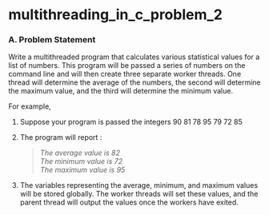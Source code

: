 # multithreading_in_c_problem_2

### A. Problem Statement

Write  a  multithreaded  program  that  calculates  various  statistical  values  for  a  list  of numbers. This program will be passed a series of numbers on the command line and will then  create  three  separate  worker  threads.  One  thread  will  determine  the  average  of  the numbers, the second will determine the maximum value, and the third will determine the minimum value.

For example,

1. Suppose your program is passed the integers 90 81 78 95 79 72 85
2. The program will report : 

    > *The average value is 82*<br/>
    > *The minimum value is 72*<br/>
    > *The maximum value is 95*<br/>

3. The  variables  representing  the  average,  minimum,  and  maximum  values  will  be  stored globally.  The  worker  threads  will  set these values,  and  the  parent  thread  will  output  the values once the workers have exited.
